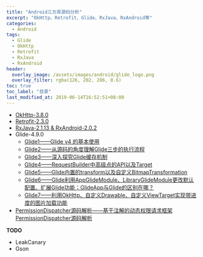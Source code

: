 ```yaml
---
title: "Android三方库源码分析"
excerpt: "OkHttp、Retrofit、Glide、RxJava、RxAndroid等"
categories:
  - Android
tags:
  - Glide
  - OkHttp
  - Retrofit
  - RxJava
  - RxAndroid
header:
  overlay_image: /assets/images/android/glide_logo.png
  overlay_filter: rgba(126, 202, 286, 0.6)
toc: true
toc_label: "目录"
last_modified_at: 2019-06-14T16:52:51+08:00
---
```


- [OkHttp-3.8.0](/android/okhttp/)
- [Retrofit-2.3.0](/android/retrofit/)
- [RxJava-2.1.13 & RxAndroid-2.0.2](/android/week15-rxjava&rxandroid/#rtfsc)
- Glide-4.9.0
   - [Glide1——Glide v4 的基本使用](/android/glide1/)
   - [Glide2——从源码的角度理解Glide三步的执行流程](/android/glide2/)
   - [Glide3——深入探究Glide缓存机制](/android/glide3/)
   - [Glide4——RequestBuilder中高级点的API以及Target](/android/glide4/)
   - [Glide5——Glide内置的transform以及自定义BitmapTransformation](/android/glide5/)
   - [Glide6——Glide利用AppGlideModule、LibraryGlideModule更改默认配置、扩展Glide功能；GlideApp与Glide的区别在哪？](/android/glide6/)
   - [Glide7——利用OkHttp、自定义Drawable、自定义ViewTarget实现带进度的图片加载功能](/android/glide7/)
- [PermissionDispatcher源码解析——基于注解的动态权限请求框架PermissionDispatcher源码解析](/android/permissiondispatcher/)

**TODO**
- LeakCanary
- Gson